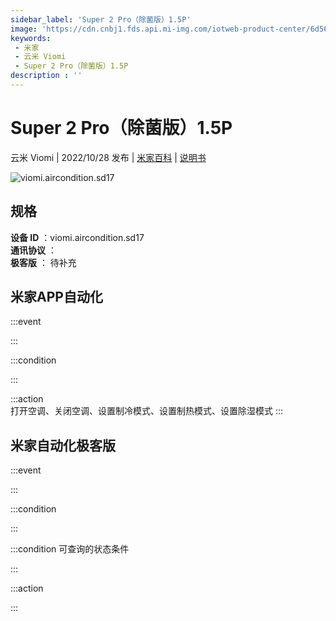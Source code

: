```yaml
---
sidebar_label: 'Super 2 Pro（除菌版）1.5P'
image: 'https://cdn.cnbj1.fds.api.mi-img.com/iotweb-product-center/6d5615e3c33ceb42751fe82e28ae540a_1658980574949.png?GalaxyAccessKeyId=AKVGLQWBOVIRQ3XLEW&Expires=9223372036854775807&Signature=VCq1huaFl/YlODG+Qs7G08wfdqQ='
keywords: 
 - 米家
 - 云米 Viomi
 - Super 2 Pro（除菌版）1.5P
description : ''
---
```

# Super 2 Pro（除菌版）1.5P

云米 Viomi | 2022/10/28 发布 | [米家百科](https://home.mi.com/webapp/content/baike/product/index.html?model=viomi.aircondition.sd17) | [说明书](https://home.mi.com/views/introduction.html?model=viomi.aircondition.sd17&region=cn)

![viomi.aircondition.sd17](https://cdn.cnbj1.fds.api.mi-img.com/iotweb-product-center/6d5615e3c33ceb42751fe82e28ae540a_1658980574949.png?GalaxyAccessKeyId=AKVGLQWBOVIRQ3XLEW&Expires=9223372036854775807&Signature=VCq1huaFl/YlODG+Qs7G08wfdqQ=)

## 规格  
> 
**设备 ID** ：viomi.aircondition.sd17  
**通讯协议** ：  
**极客版**  ： 待补充 


## 米家APP自动化  

:::event  

:::

:::condition  

:::

:::action   
打开空调、关闭空调、设置制冷模式、设置制热模式、设置除湿模式
:::

## 米家自动化极客版  

:::event  

:::

:::condition  

:::

:::condition 可查询的状态条件  

:::

:::action  

:::

        
